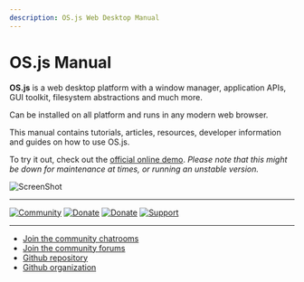 ```yaml
---
description: OS.js Web Desktop Manual
---
```


# OS.js Manual

**OS.js** is a web desktop platform with a window manager, application APIs, GUI toolkit, filesystem abstractions and much more.

Can be installed on all platform and runs in any modern web browser.

This manual contains tutorials, articles, resources, developer information and guides on how to use OS.js.

To try it out, check out the [official online demo](https://demo.os-js.org/). *Please note that this might be down for maintenance at times, or running an unstable version.*

![ScreenShot](https://www.os-js.org/screenshot.png)


---

[![Community](https://img.shields.io/badge/join-community-green.svg)](https://community.os-js.org/)
[![Donate](https://img.shields.io/badge/liberapay-donate-yellowgreen.svg)](https://liberapay.com/os-js/)
[![Donate](https://img.shields.io/badge/paypal-donate-yellow.svg)](https://www.paypal.com/cgi-bin/webscr?cmd=_donations&business=andersevenrud%40gmail%2ecom&lc=NO&currency_code=USD&bn=PP%2dDonationsBF%3abtn_donate_SM%2egif%3aNonHosted)
[![Support](https://img.shields.io/badge/patreon-support-orange.svg)](https://www.patreon.com/user?u=2978551&ty=h&u=2978551)

---

* [Join the community chatrooms](https://gitter.im/os-js/OS.js)
* [Join the community forums](https://community.os-js.org/)
* [Github repository](https://github.com/os-js/OS.js/)
* [Github organization](https://github.com/os-js)
